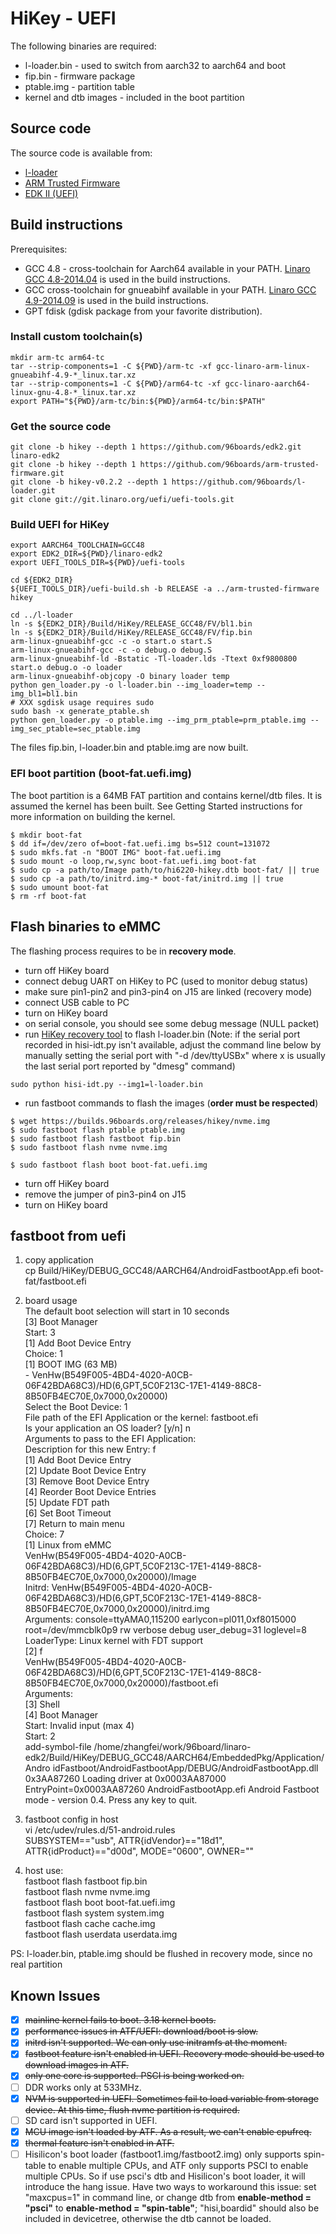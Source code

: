 # HiKey - UEFI

The following binaries are required:
* l-loader.bin - used to switch from aarch32 to aarch64 and boot
* fip.bin - firmware package
* ptable.img  - partition table
* kernel and dtb images - included in the boot partition

## Source code

The source code is available from:
* [l-loader](https://github.com/96boards/l-loader)
* [ARM Trusted Firmware](https://github.com/96boards/arm-trusted-firmware)
* [EDK II (UEFI)](https://github.com/96boards/edk2)

## Build instructions

Prerequisites:
* GCC 4.8 - cross-toolchain for Aarch64 available in your PATH. [Linaro GCC 4.8-2014.04](http://releases.linaro.org/14.04/components/toolchain/binaries/gcc-linaro-aarch64-linux-gnu-4.8-2014.04_linux.tar.xz) is used in the build instructions.
* GCC cross-toolchain for gnueabihf available in your PATH. [Linaro GCC 4.9-2014.09](http://releases.linaro.org/14.09/components/toolchain/binaries/gcc-linaro-arm-linux-gnueabihf-4.9-2014.09_linux.tar.xz) is used in the build instructions.
* GPT fdisk (gdisk package from your favorite distribution).

### Install custom toolchain(s)

```shell
mkdir arm-tc arm64-tc
tar --strip-components=1 -C ${PWD}/arm-tc -xf gcc-linaro-arm-linux-gnueabihf-4.9-*_linux.tar.xz
tar --strip-components=1 -C ${PWD}/arm64-tc -xf gcc-linaro-aarch64-linux-gnu-4.8-*_linux.tar.xz
export PATH="${PWD}/arm-tc/bin:${PWD}/arm64-tc/bin:$PATH"
```

### Get the source code

```shell
git clone -b hikey --depth 1 https://github.com/96boards/edk2.git linaro-edk2
git clone -b hikey --depth 1 https://github.com/96boards/arm-trusted-firmware.git
git clone -b hikey-v0.2.2 --depth 1 https://github.com/96boards/l-loader.git
git clone git://git.linaro.org/uefi/uefi-tools.git
```

### Build UEFI for HiKey

```shell
export AARCH64_TOOLCHAIN=GCC48
export EDK2_DIR=${PWD}/linaro-edk2
export UEFI_TOOLS_DIR=${PWD}/uefi-tools

cd ${EDK2_DIR}
${UEFI_TOOLS_DIR}/uefi-build.sh -b RELEASE -a ../arm-trusted-firmware hikey

cd ../l-loader
ln -s ${EDK2_DIR}/Build/HiKey/RELEASE_GCC48/FV/bl1.bin
ln -s ${EDK2_DIR}/Build/HiKey/RELEASE_GCC48/FV/fip.bin
arm-linux-gnueabihf-gcc -c -o start.o start.S
arm-linux-gnueabihf-gcc -c -o debug.o debug.S
arm-linux-gnueabihf-ld -Bstatic -Tl-loader.lds -Ttext 0xf9800800 start.o debug.o -o loader
arm-linux-gnueabihf-objcopy -O binary loader temp
python gen_loader.py -o l-loader.bin --img_loader=temp --img_bl1=bl1.bin
# XXX sgdisk usage requires sudo
sudo bash -x generate_ptable.sh
python gen_loader.py -o ptable.img --img_prm_ptable=prm_ptable.img --img_sec_ptable=sec_ptable.img
```

The files fip.bin, l-loader.bin and ptable.img are now built.

### EFI boot partition (boot-fat.uefi.img)

The boot partition is a 64MB FAT partition and contains kernel/dtb files. It is assumed the kernel has been built. See Getting Started instructions for more information on building the kernel.

```shell
$ mkdir boot-fat
$ dd if=/dev/zero of=boot-fat.uefi.img bs=512 count=131072
$ sudo mkfs.fat -n "BOOT IMG" boot-fat.uefi.img
$ sudo mount -o loop,rw,sync boot-fat.uefi.img boot-fat
$ sudo cp -a path/to/Image path/to/hi6220-hikey.dtb boot-fat/ || true
$ sudo cp -a path/to/initrd.img-* boot-fat/initrd.img || true
$ sudo umount boot-fat
$ rm -rf boot-fat
```

## Flash binaries to eMMC

The flashing process requires to be in **recovery mode**.

* turn off HiKey board
* connect debug UART on HiKey to PC (used to monitor debug status)
* make sure pin1-pin2 and pin3-pin4 on J15 are linked (recovery mode)
* connect USB cable to PC
* turn on HiKey board
* on serial console, you should see some debug message (NULL packet)
* run [HiKey recovery tool](https://raw.githubusercontent.com/96boards/burn-boot/master/hisi-idt.py) to flash l-loader.bin (Note: if the serial port recorded in hisi-idt.py isn't available, adjust the command line below by manually setting the serial port with "-d /dev/ttyUSBx" where x is usually the last serial port reported by "dmesg" command)
```shell
sudo python hisi-idt.py --img1=l-loader.bin
```
* run fastboot commands to flash the images (**order must be respected**)
```shell
$ wget https://builds.96boards.org/releases/hikey/nvme.img
$ sudo fastboot flash ptable ptable.img
$ sudo fastboot flash fastboot fip.bin
$ sudo fastboot flash nvme nvme.img

$ sudo fastboot flash boot boot-fat.uefi.img
```
* turn off HiKey board
* remove the jumper of pin3-pin4 on J15
* turn on HiKey board


## fastboot from uefi

1. copy application  
cp Build/HiKey/DEBUG_GCC48/AARCH64/AndroidFastbootApp.efi boot-fat/fastboot.efi  

2. board usage  
The default boot selection will start in  10 seconds  
[3] Boot Manager  
Start: 3  
[1] Add Boot Device Entry  
Choice: 1  
[1] BOOT IMG (63 MB)  
        - VenHw(B549F005-4BD4-4020-A0CB-06F42BDA68C3)/HD(6,GPT,5C0F213C-17E1-4149-88C8-8B50FB4EC70E,0x7000,0x20000)  
        Select the Boot Device: 1  
        File path of the EFI Application or the kernel: fastboot.efi  
        Is your application an OS loader? [y/n] n  
        Arguments to pass to the EFI Application:  
        Description for this new Entry: f  
[1] Add Boot Device Entry  
[2] Update Boot Device Entry  
[3] Remove Boot Device Entry  
[4] Reorder Boot Device Entries  
[5] Update FDT path  
[6] Set Boot Timeout  
[7] Return to main menu  
Choice: 7  
[1] Linux from eMMC  
VenHw(B549F005-4BD4-4020-A0CB-06F42BDA68C3)/HD(6,GPT,5C0F213C-17E1-4149-88C8-8B50FB4EC70E,0x7000,0x20000)/Image  
Initrd: VenHw(B549F005-4BD4-4020-A0CB-06F42BDA68C3)/HD(6,GPT,5C0F213C-17E1-4149-88C8-8B50FB4EC70E,0x7000,0x20000)/initrd.img  
Arguments: console=ttyAMA0,115200 earlycon=pl011,0xf8015000 root=/dev/mmcblk0p9 rw verbose debug user_debug=31 loglevel=8  
LoaderType: Linux kernel with FDT support  
[2] f  
VenHw(B549F005-4BD4-4020-A0CB-06F42BDA68C3)/HD(6,GPT,5C0F213C-17E1-4149-88C8-8B50FB4EC70E,0x7000,0x20000)/fastboot.efi  
Arguments:  
[3] Shell  
[4] Boot Manager  
Start: Invalid input (max 4)  
Start: 2  
add-symbol-file /home/zhangfei/work/96board/linaro-edk2/Build/HiKey/DEBUG_GCC48/AARCH64/EmbeddedPkg/Application/Andro
idFastboot/AndroidFastbootApp/DEBUG/AndroidFastbootApp.dll 0x3AA87260
Loading driver at 0x0003AA87000 EntryPoint=0x0003AA87260 AndroidFastbootApp.efi
Android Fastboot mode - version 0.4. Press any key to quit.  

3. fastboot config in host  
vi /etc/udev/rules.d/51-android.rules  
SUBSYSTEM=="usb", ATTR{idVendor}=="18d1", ATTR{idProduct}=="d00d", MODE="0600", OWNER=""  

4. host use:  
fastboot flash fastboot fip.bin  
fastboot flash nvme nvme.img  
fastboot flash boot boot-fat.uefi.img  
fastboot flash system system.img  
fastboot flash cache cache.img  
fastboot flash userdata userdata.img  

PS: l-loader.bin, ptable.img should be flushed in recovery mode, since no real partition  

## Known Issues

* [x] ~~mainline kernel fails to boot. 3.18 kernel boots.~~
* [x] ~~performance issues in ATF/UEFI: download/boot is slow.~~
* [x] ~~initrd isn't supported. We can only use initramfs at the moment.~~
* [x] ~~fastboot feature isn't enabled in UEFI. Recovery mode should be used to download images in ATF.~~
* [x] ~~only one core is supported. PSCI is being worked on.~~
* [ ] DDR works only at 533MHz.
* [x] ~~NVM is supported in UEFI. Sometimes fail to load variable from storage device. At this time, flush nvme partition is required.~~
* [ ] SD card isn't supported in UEFI.
* [x] ~~MCU image isn't loaded by ATF. As a result, we can't enable cpufreq.~~
* [x] ~~thermal feature isn't enabled in ATF.~~
* [ ] Hisilicon's boot loader (fastboot1.img/fastboot2.img) only supports spin-table to enable multiple CPUs, and ATF only supports PSCI to enable multiple CPUs. So if use psci's dtb and Hisilicon's boot loader, it will introduce the hang issue. Have two ways to workaround this issue: set "maxcpus=1" in command line, or change dtb from **enable-method = "psci"** to **enable-method = "spin-table"**; "hisi,boardid" should also be included in devicetree, otherwise the dtb cannot be loaded.